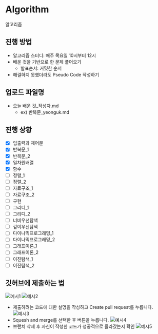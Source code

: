 # Algorithm
알고리즘

## 진행 방법
- 알고리즘 스터디: 매주 목요일 10시부터 12시
- 배운 것을 기반으로 한 문제 풀어오기
  - 발표순서: 커밋한 순서
- 해결하지 못했더라도 Pseudo Code 작성하기

## 업로드 파일명
- 오늘 배운 것_작성자.md
  - ex) 반복문_yeonguk.md

## 진행 상황
- [X] 입출력과 제어문
- [X] 반복문_1
- [X] 반복문_2
- [X] 일차원배열
- [X] 함수
- [ ] 정렬_1
- [ ] 정렬_2
- [ ] 자료구조_1
- [ ] 자료구조_2
- [ ] 구현
- [ ] 그리디_1
- [ ] 그리디_2
- [ ] 너비우선탐색
- [ ] 깊이우선탐색
- [ ] 다이나믹프로그래밍_1
- [ ] 다이나믹프로그래밍_2
- [ ] 그래프이론_1
- [ ] 그래프이론_2
- [ ] 이진탐색_1
- [ ] 이진탐색_2

## 깃허브에 제출하는 법
![예시1](https://user-images.githubusercontent.com/54111883/147860369-762e54f4-ed59-46af-9e49-4ee043d23014.PNG)
![예시2](https://user-images.githubusercontent.com/54111883/147860370-bca501a5-26eb-4ada-acd4-84f354225bf9.PNG)
- 제출하려는 코드에 대한 설명을 작성하고 Create pull request를 누릅니다.
![예시3](https://user-images.githubusercontent.com/54111883/147860333-385d0c65-a62c-40f4-81a0-ab85c8d25e8a.PNG)
- Squesh and merge를 선택한 후 버튼을 누릅니다.
![예시4](https://user-images.githubusercontent.com/54111883/147860334-065aa1fc-f025-4f92-8c04-19dd6b1cb7c5.PNG)
- 브랜치 삭제 후 자신이 작성한 코드가 성공적으로 올라갔는지 확인
![예시5](https://user-images.githubusercontent.com/54111883/147860335-3e653bea-e6de-4521-b6ba-54b08c64982a.PNG)

